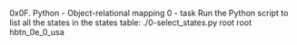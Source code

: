 0x0F. Python - Object-relational mapping
0 - task Run the Python script to list all the states in the states table:
./0-select_states.py root root hbtn_0e_0_usa
